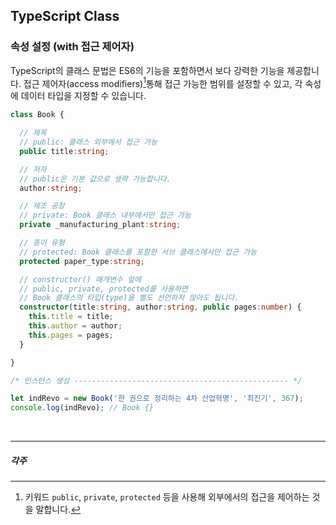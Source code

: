 ## TypeScript Class

### 속성 설정 (with 접근 제어자)

TypeScript의 클래스 문법은 ES6의 기능을 포함하면서 보다 강력한 기능을 제공합니다.
접근 제어자(access modifiers)[^1]통해 접근 가능한 범위를 설정할 수 있고, 각 속성에 데이터 타입을 지정할 수 있습니다.

```ts
class Book {

  // 제목
  // public: 클래스 외부에서 접근 가능
  public title:string;

  // 저자
  // public은 기본 값으로 생략 가능합니다.
  author:string;

  // 제조 공장
  // private: Book 클래스 내부에서만 접근 가능
  private _manufacturing_plant:string;

  // 종이 유형
  // protected: Book 클래스를 포함한 서브 클래스에서만 접근 가능
  protected paper_type:string;

  // constructor() 매개변수 앞에
  // public, private, protected를 사용하면
  // Book 클래스의 타입(type)을 별도 선언하지 않아도 됩니다.
  constructor(title:string, author:string, public pages:number) {
    this.title = title;
    this.author = author;
    this.pages = pages;
  }

}

/* 인스턴스 생성 ------------------------------------------------ */

let indRevo = new Book('한 권으로 정리하는 4차 산업혁명', '최진기', 367);
console.log(indRevo); // Book {}
```

<br>

---

##### 각주

[^1]: 키워드 `public`, `private`, `protected` 등을 사용해 외부에서의 접근을 제어하는 것을 말합니다.
